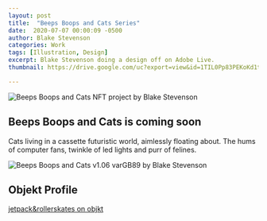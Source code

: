 ```yaml
---
layout: post
title:  "Beeps Boops and Cats Series"
date:  2020-07-07 00:00:09 -0500
author: Blake Stevenson
categories: Work
tags: [Illustration, Design]
excerpt: Blake Stevenson doing a design off on Adobe Live.
thumbnail: https://drive.google.com/uc?export=view&id=1TIL0Pp83PEKoKd1tAY67avXkPodLVoc7

---
```


![Beeps Boops and Cats NFT project by Blake Stevenson](https://drive.google.com/uc?export=view&id=1TIL0Pp83PEKoKd1tAY67avXkPodLVoc7)

## Beeps Boops and Cats is coming soon

Cats living in a cassette futuristic world, aimlessly floating about. The hums of computer fans, twinkle of led lights and purr of felines.

![Beeps Boops and Cats v1.06 varGB89 by Blake Stevenson](https://drive.google.com/uc?export=view&id=tExfW6dgGY8ISlwJ5JEcsD6wVSgrpNF)


## Objekt Profile
[jetpack&rollerskates on objkt](https://objkt.com/profile/jetpacksandrollerskates/created)
